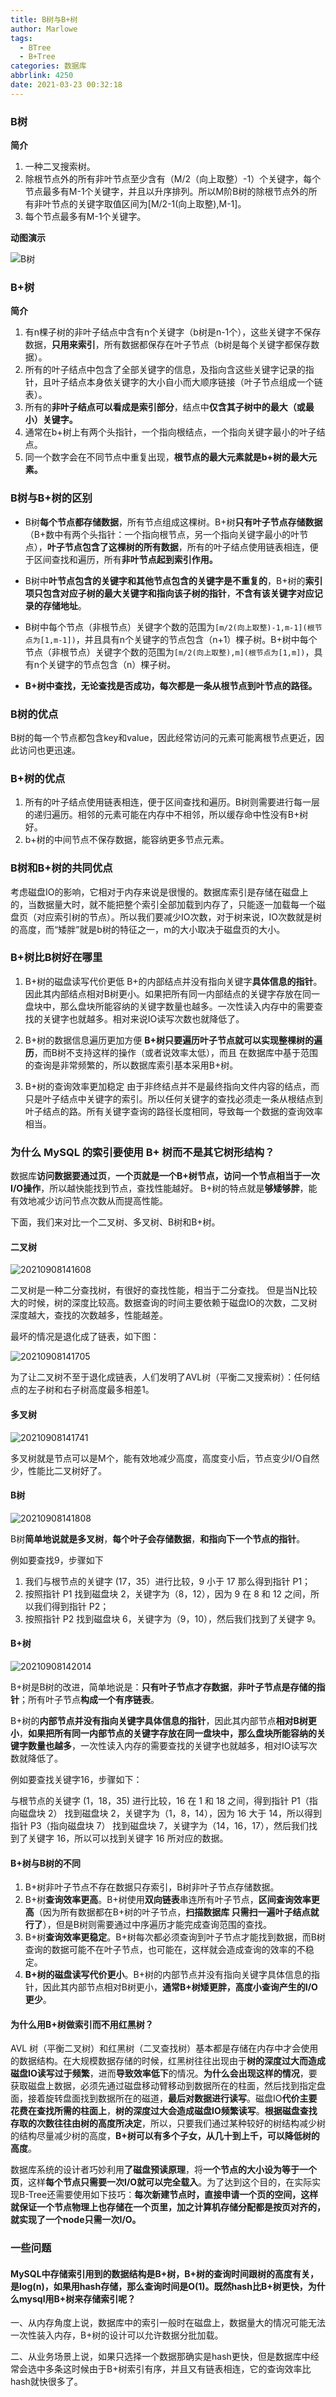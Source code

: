 ```yaml
---
title: B树与B+树
author: Marlowe
tags:
  - BTree
  - B+Tree
categories: 数据库
abbrlink: 4250
date: 2021-03-23 00:32:18
---
```


<!--more-->

### B树

**简介**
1. 一种二叉搜索树。
2. 除根节点外的所有非叶节点至少含有（M/2（向上取整）-1）个关键字，每个节点最多有M-1个关键字，并且以升序排列。所以M阶B树的除根节点外的所有非叶节点的关键字取值区间为[M/2-1(向上取整),M-1]。
3. 每个节点最多有M-1个关键字。

**动图演示**

![B树](https://img-blog.csdnimg.cn/20190729213909356.gif)

### B+树

**简介**

1. 有n棵子树的非叶子结点中含有n个关键字（b树是n-1个），这些关键字不保存数据，**只用来索引**，所有数据都保存在叶子节点（b树是每个关键字都保存数据）。
2. 所有的叶子结点中包含了全部关键字的信息，及指向含这些关键字记录的指针，且叶子结点本身依关键字的大小自小而大顺序链接（叶子节点组成一个链表）。
3. 所有的**非叶子结点可以看成是索引部分**，结点中**仅含其子树中的最大（或最小）关键字。**
4. 通常在b+树上有两个头指针，一个指向根结点，一个指向关键字最小的叶子结点。
5. 同一个数字会在不同节点中重复出现，**根节点的最大元素就是b+树的最大元素。**


### B树与B+树的区别

* B树**每个节点都存储数据**，所有节点组成这棵树。B+树**只有叶子节点存储数据**（B+数中有两个头指针：一个指向根节点，另一个指向关键字最小的叶节点），**叶子节点包含了这棵树的所有数据**，所有的叶子结点使用链表相连，便于区间查找和遍历，所有**非叶节点起到索引作用。**

* B树中**叶节点包含的关键字和其他节点包含的关键字是不重复的**，B+树的**索引项只包含对应子树的最大关键字和指向该子树的指针**，**不含有该关键字对应记录的存储地址**。

* B树中每个节点（非根节点）关键字个数的范围为`[m/2(向上取整)-1,m-1](根节点为[1,m-1])`，并且具有n个关键字的节点包含（n+1）棵子树。B+树中每个节点（非根节点）关键字个数的范围为`[m/2(向上取整),m](根节点为[1,m])`，具有n个关键字的节点包含（n）棵子树。

* **B+树中查找，无论查找是否成功，每次都是一条从根节点到叶节点的路径。**

### B树的优点
B树的每一个节点都包含key和value，因此经常访问的元素可能离根节点更近，因此访问也更迅速。

### B+树的优点
1. 所有的叶子结点使用链表相连，便于区间查找和遍历。B树则需要进行每一层的递归遍历。相邻的元素可能在内存中不相邻，所以缓存命中性没有B+树好。
2. b+树的中间节点不保存数据，能容纳更多节点元素。
### B树和B+树的共同优点
考虑磁盘IO的影响，它相对于内存来说是很慢的。数据库索引是存储在磁盘上的，当数据量大时，就不能把整个索引全部加载到内存了，只能逐一加载每一个磁盘页（对应索引树的节点）。所以我们要减少IO次数，对于树来说，IO次数就是树的高度，而“矮胖”就是b树的特征之一，m的大小取决于磁盘页的大小。


### B+树比B树好在哪里

1. B+树的磁盘读写代价更低
B+的内部结点并没有指向关键字**具体信息的指针**。因此其内部结点相对B树更小。如果把所有同一内部结点的关键字存放在同一盘块中，那么盘块所能容纳的关键字数量也越多。一次性读入内存中的需要查找的关键字也就越多。相对来说IO读写次数也就降低了。

2. B+树的数据信息遍历更加方便
**B+树只要遍历叶子节点就可以实现整棵树的遍历**，而B树不支持这样的操作（或者说效率太低），而且 在数据库中基于范围的查询是非常频繁的，所以数据库索引基本采用B+树。

3. B+树的查询效率更加稳定
由于非终结点并不是最终指向文件内容的结点，而只是叶子结点中关键字的索引。所以任何关键字的查找必须走一条从根结点到叶子结点的路。所有关键字查询的路径长度相同，导致每一个数据的查询效率相当。

### 为什么 MySQL 的索引要使用 B+ 树而不是其它树形结构？

数据库**访问数据要通过页**，**一个页就是一个B+树节点，访问一个节点相当于一次I/O操作**，所以越快能找到节点，查找性能越好。
B+树的特点就是**够矮够胖**，能有效地减少访问节点次数从而提高性能。

下面，我们来对比一个二叉树、多叉树、B树和B+树。

#### 二叉树

![20210908141608](https://aishu-marlowe.oss-cn-beijing.aliyuncs.com/20210908141608.png)

二叉树是一种二分查找树，有很好的查找性能，相当于二分查找。
但是当N比较大的时候，树的深度比较高。数据查询的时间主要依赖于磁盘IO的次数，二叉树深度越大，查找的次数越多，性能越差。

最坏的情况是退化成了链表，如下图：

![20210908141705](https://aishu-marlowe.oss-cn-beijing.aliyuncs.com/20210908141705.png)

为了让二叉树不至于退化成链表，人们发明了AVL树（平衡二叉搜索树）：任何结点的左子树和右子树高度最多相差1。

#### 多叉树

![20210908141741](https://aishu-marlowe.oss-cn-beijing.aliyuncs.com/20210908141741.png)

多叉树就是节点可以是M个，能有效地减少高度，高度变小后，节点变少I/O自然少，性能比二叉树好了。

#### B树

![20210908141808](https://aishu-marlowe.oss-cn-beijing.aliyuncs.com/20210908141808.png)

B树**简单地说就是多叉树**，**每个叶子会存储数据**，**和指向下一个节点的指针**。

例如要查找9，步骤如下

1. 我们与根节点的关键字 (17，35）进行比较，9 小于 17 那么得到指针 P1；
2. 按照指针 P1 找到磁盘块 2，关键字为（8，12），因为 9 在 8 和 12 之间，所以我们得到指针 P2；
3. 按照指针 P2 找到磁盘块 6，关键字为（9，10），然后我们找到了关键字 9。

#### B+树

![20210908142014](https://aishu-marlowe.oss-cn-beijing.aliyuncs.com/20210908142014.png)

B+树是B树的改进，简单地说是：**只有叶子节点才存数据**，**非叶子节点是存储的指针**；所有叶子节点**构成一个有序链表**。

B+树的**内部节点并没有指向关键字具体信息的指针**，因此其内部节点**相对B树更小**，**如果把所有同一内部节点的关键字存放在同一盘块中，那么盘块所能容纳的关键字数量也越多**，一次性读入内存的需要查找的关键字也就越多，相对IO读写次数就降低了。

例如要查找关键字16，步骤如下：

与根节点的关键字 (1，18，35) 进行比较，16 在 1 和 18 之间，得到指针 P1（指向磁盘块 2）
找到磁盘块 2，关键字为（1，8，14），因为 16 大于 14，所以得到指针 P3（指向磁盘块 7）
找到磁盘块 7，关键字为（14，16，17），然后我们找到了关键字 16，所以可以找到关键字 16 所对应的数据。

#### B+树与B树的不同

1. B+树非叶子节点不存在数据只存索引，B树非叶子节点存储数据。
2. B+树**查询效率更高**。B+树使用**双向链表**串连所有叶子节点，**区间查询效率更高**（因为所有数据都在B+树的叶子节点，**扫描数据库 只需扫一遍叶子结点就行了**），但是B树则需要通过中序遍历才能完成查询范围的查找。
3. B+树**查询效率更稳定**。B+树每次都必须查询到叶子节点才能找到数据，而B树查询的数据可能不在叶子节点，也可能在，这样就会造成查询的效率的不稳定。
4. **B+树的磁盘读写代价更小**。B+树的内部节点并没有指向关键字具体信息的指针，因此其内部节点相对B树更小，**通常B+树矮更胖，高度小查询产生的I/O更少**。

#### 为什么用B+树做索引而不用红黑树？

AVL 树（平衡二叉树）和红黑树（二叉查找树）基本都是存储在内存中才会使用的数据结构。在大规模数据存储的时候，红黑树往往出现由于**树的深度过大而造成磁盘IO读写过于频繁**，进而**导致效率低下**的情况。**为什么会出现这样的情况**，要获取磁盘上数据，必须先通过磁盘移动臂移动到数据所在的柱面，然后找到指定盘面，接着旋转盘面找到数据所在的磁道，**最后对数据进行读写**。磁盘IO**代价主要花费在查找所需的柱面上**，**树的深度过大会造成磁盘IO频繁读写**。**根据磁盘查找存取的次数往往由树的高度所决定**，所以，只要我们通过某种较好的树结构减少树的结构尽量减少树的高度，**B+树可以有多个子女，从几十到上千，可以降低树的高度**。

数据库系统的设计者巧妙利用**了磁盘预读原理**，将**一个节点的大小设为等于一个页**，这样**每个节点只需要一次I/O就可以完全载入**。为了达到这个目的，在实际实现B-Tree还需要使用如下技巧：**每次新建节点时，直接申请一个页的空间，这样就保证一个节点物理上也存储在一个页里，加之计算机存储分配都是按页对齐的，就实现了一个node只需一次I/O。**


### 一些问题

#### MySQL中存储索引用到的数据结构是B+树，B+树的查询时间跟树的高度有关，是log(n)，如果用hash存储，那么查询时间是O(1)。既然hash比B+树更快，为什么mysql用B+树来存储索引呢？

一、从内存角度上说，数据库中的索引一般时在磁盘上，数据量大的情况可能无法一次性装入内存，B+树的设计可以允许数据分批加载。

二、从业务场景上说，如果只选择一个数据那确实是hash更快，但是数据库中经常会选中多条这时候由于B+树索引有序，并且又有链表相连，它的查询效率比hash就快很多了。




